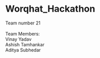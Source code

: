 # Worqhat_Hackathon
Team number 21 <br><br>
Team Members: <br>
Vinay Yadav <br>
Ashish Tamhankar <br>
Aditya Subhedar <br>
